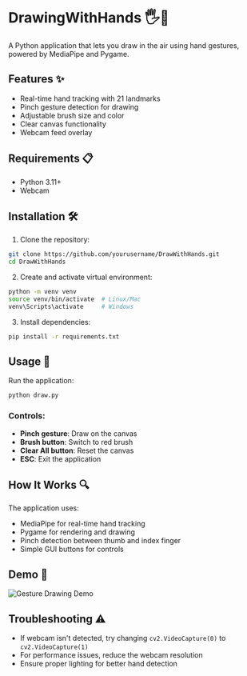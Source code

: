 # DrawingWithHands 🖐️🎨

A Python application that lets you draw in the air using hand gestures, powered by MediaPipe and Pygame.

## Features ✨
- Real-time hand tracking with 21 landmarks
- Pinch gesture detection for drawing
- Adjustable brush size and color
- Clear canvas functionality
- Webcam feed overlay

## Requirements 📋
- Python 3.11+
- Webcam

## Installation 🛠️

1. Clone the repository:
```bash
git clone https://github.com/yourusername/DrawWithHands.git
cd DrawWithHands
```

2. Create and activate virtual environment:
```bash
python -m venv venv
source venv/bin/activate  # Linux/Mac
venv\Scripts\activate     # Windows
```

3. Install dependencies:
```bash
pip install -r requirements.txt
```

## Usage 🚀
Run the application:
```bash
python draw.py
```

### Controls:
- **Pinch gesture**: Draw on the canvas
- **Brush button**: Switch to red brush
- **Clear All button**: Reset the canvas
- **ESC**: Exit the application

## How It Works 🔍
The application uses:
- MediaPipe for real-time hand tracking
- Pygame for rendering and drawing
- Pinch detection between thumb and index finger
- Simple GUI buttons for controls

## Demo 📸
![Gesture Drawing Demo](gesture-recognizer.png)

## Troubleshooting ⚠️
- If webcam isn't detected, try changing `cv2.VideoCapture(0)` to `cv2.VideoCapture(1)`
- For performance issues, reduce the webcam resolution
- Ensure proper lighting for better hand detection

